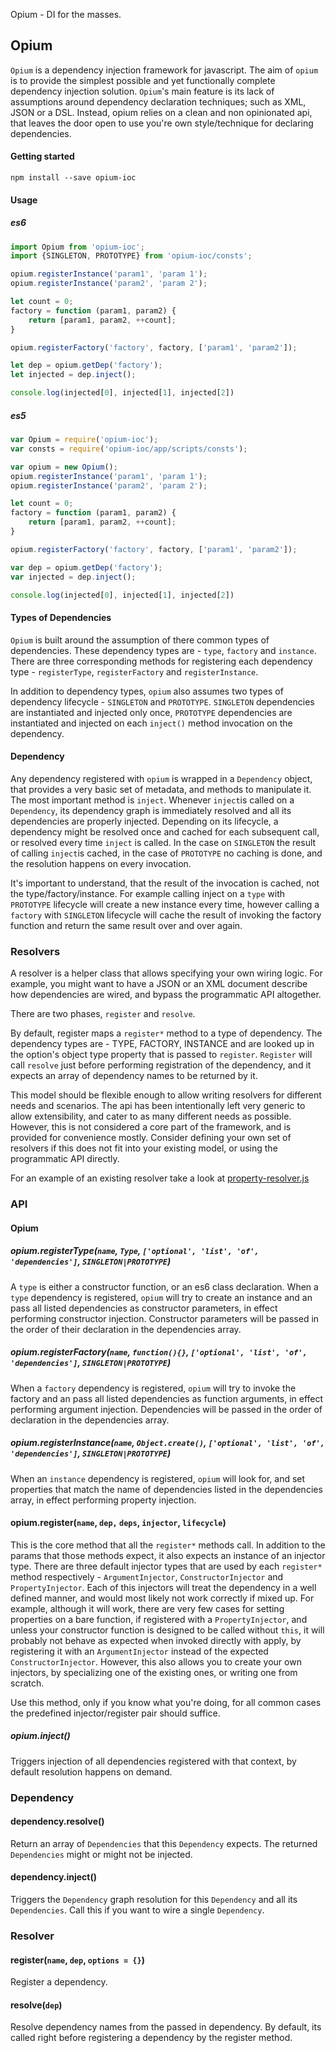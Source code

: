 Opium - DI for the masses.

## Opium

`Opium` is a dependency injection framework for javascript. The aim of `opium` is to provide the simplest possible and yet functionally complete dependency injection solution.  `Opium`'s main feature is its lack of assumptions around dependency declaration techniques; such as XML, JSON or a DSL. Instead, opium relies on a clean and non opinionated api, that leaves the door open to use you're own style/technique for declaring dependencies.

#### Getting started
`npm install --save opium-ioc`

#### Usage

##### es6
```javascript
import Opium from 'opium-ioc';
import {SINGLETON, PROTOTYPE} from 'opium-ioc/consts';

opium.registerInstance('param1', 'param 1');
opium.registerInstance('param2', 'param 2');

let count = 0;
factory = function (param1, param2) {
    return [param1, param2, ++count];
}

opium.registerFactory('factory', factory, ['param1', 'param2']);

let dep = opium.getDep('factory');
let injected = dep.inject();

console.log(injected[0], injected[1], injected[2])

```

##### es5
```javascript
var Opium = require('opium-ioc');
var consts = require('opium-ioc/app/scripts/consts');

var opium = new Opium();
opium.registerInstance('param1', 'param 1');
opium.registerInstance('param2', 'param 2');

let count = 0;
factory = function (param1, param2) {
    return [param1, param2, ++count];
}

opium.registerFactory('factory', factory, ['param1', 'param2']);

var dep = opium.getDep('factory');
var injected = dep.inject();

console.log(injected[0], injected[1], injected[2])

```

#### Types of Dependencies

`Opium` is built around the assumption of there common types of dependencies. These dependency types are - `type`,  `factory` and `instance`.  There are three corresponding methods for registering each dependency type - `registerType`, `registerFactory` and `registerInstance`.  

In addition to dependency types, `opium` also assumes two types of dependency lifecycle -  `SINGLETON` and `PROTOTYPE`. `SINGLETON` dependencies are instantiated and injected only once, `PROTOTYPE` dependencies are instantiated and injected on each `inject()` method invocation on the dependency.

#### Dependency

Any dependency registered with `opium` is wrapped in a `Dependency` object, that provides a very basic set of metadata, and methods to manipulate it. The most important method is `inject`. Whenever `inject`is called on a `Dependency`, its dependency graph is immediately resolved and all its dependencies are properly injected. Depending on its lifecycle, a dependency might be resolved once and cached for each subsequent call, or resolved every time `inject` is called. In the case on `SINGLETON` the result of calling `inject`is cached, in the case of `PROTOTYPE` no caching is done, and the resolution happens on every invocation. 

It's important to understand, that the result of the invocation is cached, not the type/factory/instance. For example calling inject on a `type` with `PROTOTYPE` lifecycle will create a new instance every time, however calling a `factory` with `SINGLETON` lifecycle will cache the result of invoking the factory function and return the same result over and over again. 

### Resolvers
A resolver is a helper class that allows specifying your own wiring logic.                      For example, you might want to have a JSON or an XML document describe how dependencies are wired, and bypass the programmatic API altogether.                                                      
                                                                                                            
There are two phases, `register` and `resolve`. 
                                                                                                            
By default, register maps a `register*` method to a type of dependency.
The dependency types are - TYPE, FACTORY, INSTANCE and are looked up in the option's object type property that is passed to `register`. `Register` will call `resolve` just before performing registration of the dependency, and it expects an array of dependency names to be returned by it.           
                                                                                                            
This model should be flexible enough to allow writing resolvers for different needs and scenarios. The api has been intentionally left very generic to allow extensibility, and cater to as many different needs as possible. However, this is not considered a core part of the framework, and is provided for convenience mostly. Consider defining your own set of resolvers if this does not fit into your existing model, or using  the programmatic API directly.

For an example of an existing resolver take a look at [property-resolver.js](https://github.com/dryajov/opium/blob/master/app/scripts/resolvers/property-resolver.js)


### API


#### Opium


##### opium.registerType(`name`, `Type`, `['optional', 'list', 'of', 'dependencies']`, `SINGLETON|PROTOTYPE`)

A `type` is either a constructor function, or an es6 class declaration. When a `type` dependency is registered, `opium` will try to create an instance and an pass all listed dependencies as constructor parameters, in effect performing constructor injection. Constructor parameters will be passed in the order of their declaration in the dependencies array.

##### opium.registerFactory(`name`, `function(){}`, `['optional', 'list', 'of', 'dependencies']`, `SINGLETON|PROTOTYPE`)

When a `factory` dependency is registered, `opium` will try to invoke the factory and an pass all listed dependencies as function arguments, in effect performing argument injection.  Dependencies will be passed in the order of declaration in the dependencies array.

##### opium.registerInstance(`name`, `Object.create()`, `['optional', 'list', 'of', 'dependencies']`, `SINGLETON|PROTOTYPE`)

When an `instance` dependency is registered, `opium` will look for, and set properties that match the name of dependencies listed in the dependencies array, in effect performing property injection. 

#### opium.register(`name`, `dep,` `deps`, `injector`, `lifecycle`)

This is the core method that all the `register*` methods call. In addition to the params that those methods expect, it also expects an instance  of an injector type. There are three default injector types that are used by each `register*` method respectively - `ArgumentInjector`, `ConstructorInjector` and `PropertyInjector`. Each of this injectors will treat the dependency in a well defined manner, and would most likely not work correctly if mixed up. For example, although it will work, there are very few cases for setting properties on a bare function, if registered with a `PropertyInjector`, and unless your constructor function is designed to be called without `this`, it will probably not behave as expected when invoked directly with apply, by registering it with an `ArgumentInjector` instead of the expected `ConstructorInjector`. However, this also allows you to create your own injectors, by specializing one of the existing ones, or writing one from scratch. 

Use this method, only if you know what you're doing, for all common cases the predefined injector/register pair should suffice.

##### opium.inject()

Triggers injection of all dependencies registered with that context, by default resolution happens on demand.


### Dependency

#### dependency.resolve()
Return an array of `Dependencies` that this `Dependency` expects. The returned `Dependencies` might or might not be injected.

#### dependency.inject()

Triggers the `Dependency` graph resolution for this `Dependency` and all its `Dependencies`. Call this if you want to wire a single `Dependency`.


### Resolver

#### register(`name`, `dep`, `options = {}`)

Register a dependency.

#### resolve(`dep`)

Resolve dependency names from the passed in dependency. By default, its called right before registering a dependency by the register method.
